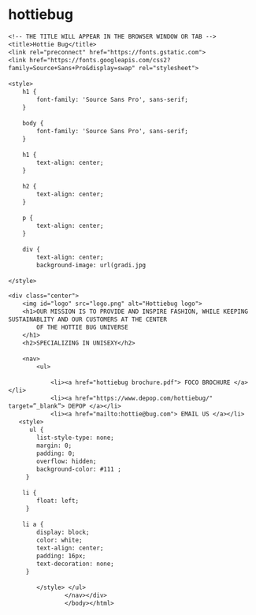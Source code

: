 # hottiebug
<html>

<head>

    <!-- THE TITLE WILL APPEAR IN THE BROWSER WINDOW OR TAB -->
    <title>Hottie Bug</title>
    <link rel="preconnect" href="https://fonts.gstatic.com">
    <link href="https://fonts.googleapis.com/css2?family=Source+Sans+Pro&display=swap" rel="stylesheet">

    <style>
        h1 {
            font-family: 'Source Sans Pro', sans-serif;
        }

        body {
            font-family: 'Source Sans Pro', sans-serif;
        }

        h1 {
            text-align: center;
        }

        h2 {
            text-align: center;
        }

        p {
            text-align: center;
        }

        div {
            text-align: center;
            background-image: url(gradi.jpg
    
    </style>

</head>

<body>

    <div class="center">
        <img id="logo" src="logo.png" alt="Hottiebug logo">
        <h1>OUR MISSION IS TO PROVIDE AND INSPIRE FASHION, WHILE KEEPING SUSTAINABLITY AND OUR CUSTOMERS AT THE CENTER
            OF THE HOTTIE BUG UNIVERSE
        </h1>
        <h2>SPECIALIZING IN UNISEXY</h2>

        <nav>
            <ul>
 
                <li><a href="hottiebug brochure.pdf"> FOCO BROCHURE </a></li>
                <li><a href="https://www.depop.com/hottiebug/" target=”_blank”> DEPOP </a></li>
                <li><a href="mailto:hottie@bug.com"> EMAIL US </a></li>
       <style>         
          ul {
            list-style-type: none;
            margin: 0;
            padding: 0;
            overflow: hidden;
            background-color: #111 ;
         }

        li {
            float: left;
         }

        li a {
            display: block;
            color: white;
            text-align: center;
            padding: 16px;
            text-decoration: none;
         }
     
            </style> </ul>
                    </nav></div>
                    </body></html>
